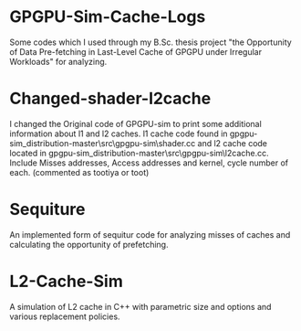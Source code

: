 # GPGPU-Sim-Cache-Logs
Some codes which I used through my B.Sc. thesis project "the Opportunity of Data Pre-fetching in Last-Level Cache of GPGPU under Irregular Workloads" for analyzing.
# Changed-shader-l2cache
I changed the Original code of GPGPU-sim to print some additional information about l1 and l2 caches. l1 cache code found in gpgpu-sim_distribution-master\src\gpgpu-sim\shader.cc and l2 cache code located in gpgpu-sim_distribution-master\src\gpgpu-sim\l2cache.cc.
Include Misses addresses, Access addresses and kernel, cycle number of each. (commented as tootiya or toot)
# Sequiture
An implemented form of sequitur code for analyzing misses of caches and calculating the opportunity of prefetching.
# L2-Cache-Sim
A simulation of L2 cache in C++ with parametric size and options and various replacement policies.

